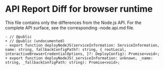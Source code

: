 # API Report Diff for browser runtime

This file contains only the differences from the Node.js API.
For the complete API surface, see the corresponding -node.api.md file.

```
- // @public
+ // @public (undocumented)
- export function deployNodeJS(serviceInformation: ServiceInformation, name: string, fallbackConfigPath?: string, { rootLocal, interactiveBrowserCredentialOptions, }?: DeployConfig): Promise<void>;
+ export function deployNodeJS(_serviceInformation: unknown, _name: string, _fallbackConfigPath: string): Promise<void>;
```